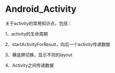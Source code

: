 # Android_Activity
关于activity的常用知识点，包括：

1、activity的生命周期

2、startActivityForResult，向后一个activity传递数据

3、横竖屏切换，显示不同的layout

4、Activity之间传递数据

